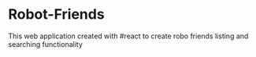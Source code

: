 # Robot-Friends
This web application created with #react to create robo friends listing and searching functionality
